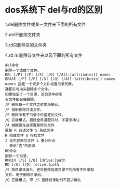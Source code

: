 # dos系统下 del与rd的区别 #

1.del删除文件或某一文件夹下面的所有文件

2.del不删除文件夹

3.rd只删除空的文件夹

4.rd /s 删除该文件夹以及下面的所有文件

    del命令
    删除一个或数个文件。
    DEL [/P] [/F] [/S] [/Q] [/A[[:]attributes]] names
    ERASE [/P] [/F] [/S] [/Q] [/A[[:]attributes]] names
    names 指定一个或多个文件或者目录列表。
    通配符可用来删除多个文件。
    如果指定了一个目录，该目录中的所
    有文件都会被删除。
    /P 删除每一个文件之前提示确认。
    /F 强制删除只读文件。
    /S 删除所有子目录中的指定的文件。
    /Q 安静模式。删除全局通配符时，不要求确认
    /A 根据属性选择要删除的文件
    属性 R 只读文件 S 系统文件
    H 隐藏文件 A 存档文件
    I 无内容索引文件 L 重分析点
    - 表示“否”的前缀
    RD命令
    删除一个目录。
    RMDIR [/S] [/Q] [drive:]path
    RD [/S] [/Q] [drive:]path
    /S 除目录本身外，还将删除指定目录下的所有子目录和
    文件。用于删除目录树。
    /Q 安静模式，带 /S 删除目录树时不要求确认